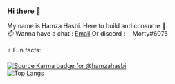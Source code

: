 ### Hi there 👋

<!--
**hamzahasbi/hamzahasbi** is a ✨ _special_ ✨ repository because its `README.md` (this file) appears on your GitHub profile.

Here are some ideas to get you started:

- 🔭 I’m currently working on ...
- 🌱 I’m currently learning ...
- 👯 I’m looking to collaborate on ...
- 🤔 I’m looking for help with ...
- 💬 Ask me about ...
- 📫 How to reach me: ...
- 😄 Pronouns: ...
- ⚡ Fun fact: ...
- ![Anurag's GitHub stats](https://github-readme-stats.vercel.app/api?username=hamzahasbi&count_private=true)
<br/>
-->
My name is Hamza Hasbi. Here to build and consume 🤣.
<br/>
📫 Wanna have a chat : [Email](mailto:hamza.hasbi@gmail.com) Or discord : __Morty#6076

⚡ Fun facts: <br/>

[![Source Karma badge for @hamzahasbi](https://sourcekarma-og.vercel.app/api/hamzahasbi/github)](https://sourcekarma.vercel.app/hamzahasbi)
<br/>
[![Top Langs](https://github-readme-stats.vercel.app/api/top-langs/?username=hamzahasbi&count_private=true&theme=dracula&layout=compact)](https://github.com/anuraghazra/github-readme-stats)


